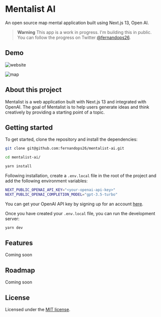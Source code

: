 # Mentalist AI

An open source map mental application built using Next.js 13, Open AI.

> **Warning**
> This app is a work in progress. I'm building this in public. You can follow the progress on Twitter [@fernandops26](https://twitter.com/fernandops26).

## Demo

![website](https://github.com/fernandops26/mentalist-ai/blob/main/public/app-img.jpg)

![map](https://github.com/fernandops26/mentalist-ai/blob/main/public/app-map.jpg)

## About this project

Mentalist is a web application built with Next.js 13 and integrated with OpenAI. The goal of Mentalist is to help users generate ideas and think creatively by providing a starting point of a topic.

## Getting started

To get started, clone the repository and install the dependencies:

```bash
git clone git@github.com:fernandops26/mentalist-ai.git

cd mentalist-ai/

yarn install
```

Following installation, create a `.env.local` file in the root of the project and add the following environment variables:

```bash
NEXT_PUBLIC_OPENAI_API_KEY="<your-openai-api-key>"
NEXT_PUBLIC_OPENAI_COMPLETION_MODEL="gpt-3.5-turbo"
```

You can get your OpenAI API key by signing up for an account [here](https://platform.openai.com/).

Once you have created your `.env.local` file, you can run the development server:

```bash
yarn dev
```

## Features

Coming soon

## Roadmap

Coming soon

## License

Licensed under the [MIT license](https://github.com/fernandops26/mentalist-ai/blob/main/LICENSE).
